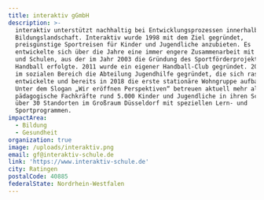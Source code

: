 ```yaml
---
title: interaktiv gGmbH
description: >-
  interaktiv unterstützt nachhaltig bei Entwicklungsprozessen innerhalb der
  Bildungslandschaft. Interaktiv wurde 1998 mit dem Ziel gegründet,
  preisgünstige Sportreisen für Kinder und Jugendliche anzubieten. Es
  entwickelte sich über die Jahre eine immer engere Zusammenarbeit mit Vereinen
  und Schulen, aus der im Jahr 2003 die Gründung des Sportförderprojektes
  Handball erfolgte. 2011 wurde ein eigener Handball-Club gegründet. 2017 wurde
  im sozialen Bereich die Abteilung Jugendhilfe gegründet, die sich rasch
  entwickelte und bereits in 2018 die erste stationäre Wohngruppe aufbaute.
  Unter dem Slogan „Wir eröffnen Perspektiven“ betreuen aktuell mehr als 360
  pädagogische Fachkräfte rund 5.000 Kinder und Jugendliche in ihren Schulen in
  über 30 Standorten im Großraum Düsseldorf mit speziellen Lern- und
  Sportprogrammen.
impactArea:
  - Bildung
  - Gesundheit
organization: true
image: /uploads/interaktiv.png
email: gf@interaktiv-schule.de
link: 'https://www.interaktiv-schule.de'
city: Ratingen
postalCode: 40885
federalState: Nordrhein-Westfalen
---
```


